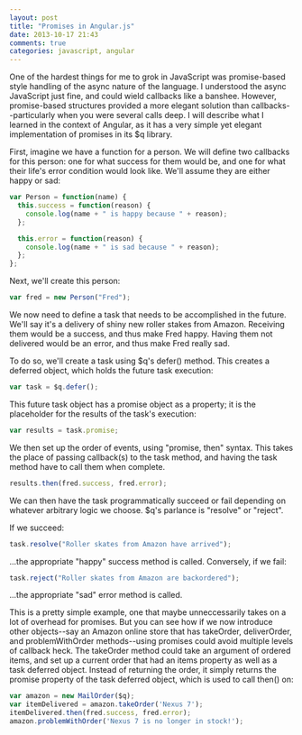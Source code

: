 ```yaml
---
layout: post
title: "Promises in Angular.js"
date: 2013-10-17 21:43
comments: true
categories: javascript, angular
---
```

One of the hardest things for me to grok in JavaScript was promise-based style
handling of the async nature of the language.
I understood the async JavaScript just fine, and could wield callbacks
like a banshee. However, promise-based structures provided a more elegant solution
than callbacks--particularly when you were several calls deep. I will describe
what I learned in the context of Angular, as it has a very simple yet elegant
implementation of promises in its $q library.

<!-- more -->

First, imagine we have a function for a person. We will define two callbacks for
this person: one for what success for them would be, and one for what their
life's error condition would look like. We'll assume they are either happy or
sad:

```javascript
var Person = function(name) {
  this.success = function(reason) {
    console.log(name + " is happy because " + reason);    
  };

  this.error = function(reason) {
    console.log(name + " is sad because " + reason);
  };
};
```

Next, we'll create this person:

```javascript
var fred = new Person("Fred");
```

We now need to define a task that needs to be accomplished in the future. We'll
say it's a delivery of shiny new roller stakes from Amazon. Receiving them
would be a success, and thus make Fred happy. Having them not delivered would
be an error, and thus make Fred really sad.

To do so, we'll create a task using $q's defer() method. This creates a
deferred object, which holds the future task execution:

```javascript
var task = $q.defer();
```

This future task object has a promise object as a property; it is the placeholder
for the results of the task's execution:

```javascript
var results = task.promise;
```
We then set up the order of events, using "promise, then" syntax. This takes the
place of passing callback(s) to the task method, and having the task method have to call
them when complete.

```javascript
results.then(fred.success, fred.error);
```
We can then have the task programmatically succeed or fail depending on whatever
arbitrary logic we choose. $q's parlance is "resolve" or "reject".

If we succeed:

```javascript
task.resolve("Roller skates from Amazon have arrived");
```
...the appropriate "happy" success method is called. Conversely, if we fail:

```javascript
task.reject("Roller skates from Amazon are backordered");
```
...the appropriate "sad" error method is called.

This is a pretty simple example, one that maybe unneccessarily takes on a lot of
overhead for promises. But you can see how if we now introduce other objects--say
an Amazon online store that has takeOrder, deliverOrder, and problemWithOrder
methods--using promises could avoid multiple levels of callback heck. The takeOrder
method could take an argument of ordered items, and set up a current order that
had an items property as well as a task deferred object. Instead of returning the
order, it simply returns the promise property of the task deferred object, which
is used to call then() on:

```javascript
var amazon = new MailOrder($q);
var itemDelivered = amazon.takeOrder('Nexus 7');
itemDelivered.then(fred.success, fred.error);
amazon.problemWithOrder('Nexus 7 is no longer in stock!');
```
